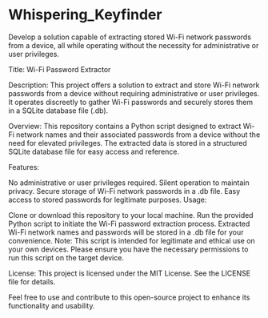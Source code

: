 # Whispering_Keyfinder
 Develop a solution capable of extracting stored Wi-Fi network passwords from a device, all while operating without the necessity for administrative or user privileges.

Title: Wi-Fi Password Extractor

Description:
This project offers a solution to extract and store Wi-Fi network passwords from a device without requiring administrative or user privileges. It operates discreetly to gather Wi-Fi passwords and securely stores them in a SQLite database file (.db).

Overview:
This repository contains a Python script designed to extract Wi-Fi network names and their associated passwords from a device without the need for elevated privileges. The extracted data is stored in a structured SQLite database file for easy access and reference.

Features:

No administrative or user privileges required.
Silent operation to maintain privacy.
Secure storage of Wi-Fi network passwords in a .db file.
Easy access to stored passwords for legitimate purposes.
Usage:

Clone or download this repository to your local machine.
Run the provided Python script to initiate the Wi-Fi password extraction process.
Extracted Wi-Fi network names and passwords will be stored in a .db file for your convenience.
Note:
This script is intended for legitimate and ethical use on your own devices. Please ensure you have the necessary permissions to run this script on the target device.

License:
This project is licensed under the MIT License. See the LICENSE file for details.

Feel free to use and contribute to this open-source project to enhance its functionality and usability.
